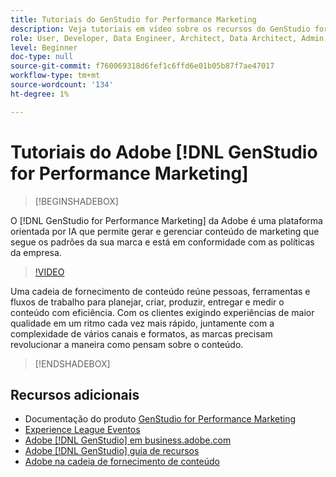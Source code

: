 ```yaml
---
title: Tutoriais do GenStudio for Performance Marketing
description: Veja tutoriais em vídeo sobre os recursos do GenStudio for Performance Marketing. Saiba como criar rapidamente ativos na marca, gerar variações e otimizar experiências.
role: User, Developer, Data Engineer, Architect, Data Architect, Admin, Leader
level: Beginner
doc-type: null
source-git-commit: f760069318d6fef1c6ffd6e01b05b87f7ae47017
workflow-type: tm+mt
source-wordcount: '134'
ht-degree: 1%

---
```



# Tutoriais do Adobe [!DNL GenStudio for Performance Marketing]

>[!BEGINSHADEBOX]

O [!DNL GenStudio for Performance Marketing] da Adobe é uma plataforma orientada por IA que permite gerar e gerenciar conteúdo de marketing que segue os padrões da sua marca e está em conformidade com as políticas da empresa.

>[!VIDEO](https://video.tv.adobe.com/v/3424114?quality=12&learn=on)

Uma cadeia de fornecimento de conteúdo reúne pessoas, ferramentas e fluxos de trabalho para planejar, criar, produzir, entregar e medir o conteúdo com eficiência. Com os clientes exigindo experiências de maior qualidade em um ritmo cada vez mais rápido, juntamente com a complexidade de vários canais e formatos, as marcas precisam revolucionar a maneira como pensam sobre o conteúdo.

>[!ENDSHADEBOX]

<!-- <table>
    <tr style="border: 0;">
      <td>
        <a href="https://experienceleague.adobe.com/docs/genstudio-learn/tutorials/workflow-and-planning.html">
        <img alt="Workflow and Planning" src="./../assets/planning-workflow.webp">
        </a>
        <div>
        <a href="https://experienceleague.adobe.com/docs/genstudio-learn/tutorials/workflow-and-planning.html">
        <strong>Workflow and Planning</strong>
        </a>
        </div>
        <p>
        <em>Streamlining and orchestrating work</em>
        <p>
      </td>
      <td>
        <a href="https://experienceleague.adobe.com/docs/genstudio-learn/tutorials/creative-productivity.html">
        <img alt="Creative Productivity" src="./../assets/creative-productivity.png">
        </a>
        <div>
        <a href="https://experienceleague.adobe.com/docs/genstudio-learn/tutorials/creative-productivity.html">
        <strong>Creative Productivity</strong>
        </a>
        </div>
        <p>
        <em>Supercharging creative teams</em>
        <p>
      </td>
    </tr>
    <tr style="border: 0;">
      <td>
        <a href="https://experienceleague.adobe.com/docs/genstudio-learn/tutorials/marketing-agility.html">
        <img alt="Marketing Agility" src="./../assets/marketing-agility.webp">
        </a>
        <div>
        <a href="https://experienceleague.adobe.com/docs/genstudio-learn/tutorials/marketing-agility.html">
        <strong>Marketing Agility</strong>
        </a>
        </div>
        <p>
        <em>Empowering marketers and other teams to get content to  market quickly</em>
        <p>
      </td>
      <td>
        <a href="https://experienceleague.adobe.com/docs/genstudio-learn/tutorials/delivery-and-activation.html">
        <img alt="Delivery and Activation" src="./../assets/content-activation-analytics.webp">
        </a>
        <div>
        <a href="https://experienceleague.adobe.com/docs/genstudio-learn/tutorials/delivery-and-activation.html">
        <strong>Delivery and Activation</strong>
        </a>
        </div>
        <p>
        <em>Enabling delivery and performance</em>
        <p>
      </td>
    </tr>
</table> -->


## Recursos adicionais

* Documentação do produto [GenStudio for Performance Marketing](https://experienceleague.adobe.com/en/docs/genstudio-for-performance-marketing/user-guide/home)
* [Experience League Eventos](https://experienceleague.adobe.com/events/)
* [Adobe [!DNL GenStudio] em business.adobe.com](https://business.adobe.com/solutions/adobe-genstudio.html)
* [Adobe [!DNL GenStudio] guia de recursos](https://business.adobe.com/resources/sdk/getting-started-with-adobe-genstudio.html)
* [Adobe na cadeia de fornecimento de conteúdo](https://business.adobe.com/resources/webinars/adobe-on-the-content-supply-chain.html)
